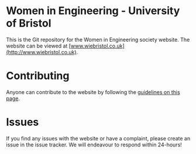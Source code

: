 
# Women in Engineering - University of Bristol

This is the Git repository for the Women in Engineering society website. The website can be viewed at [www.wiebristol.co.uk](http://www.wiebristol.co.uk).

# Contributing

Anyone can contribute to the website by following the [guidelines on this page](/_docs/Contributing.md).

# Issues

If you find any issues with the website or have a complaint, please create an issue in the issue tracker. We will endeavour to respond within 24-hours!
